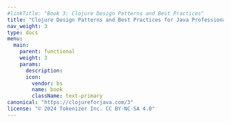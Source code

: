 ```yaml
---
#linkTitle: "Book 3: Clojure Design Patterns and Best Practices"
title: "Clojure Design Patterns and Best Practices for Java Professionals"
nav_weight: 3
type: docs
menu:
  main:
    parent: functional
    weight: 3
    params:
      description:
      icon:
        vendor: bs
        name: book
        className: text-primary
canonical: "https://clojureforjava.com/3"
license: "© 2024 Tokenizer Inc. CC BY-NC-SA 4.0"
---
```

